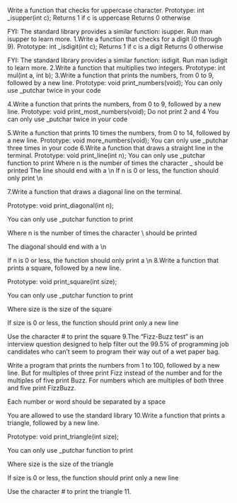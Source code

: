 Write a function that checks for uppercase character.
Prototype: int _isupper(int c);
Returns 1 if c is uppercase
Returns 0 otherwise

FYI: The standard library provides a similar function: isupper. Run man isupper to learn more.
1.Write a function that checks for a digit (0 through 9).
Prototype: int _isdigit(int c);
Returns 1 if c is a digit
Returns 0 otherwise

FYI: The standard library provides a similar function: isdigit. Run man isdigit to learn more.
2.Write a function that multiplies two integers.
Prototype: int mul(int a, int b);
3.Write a function that prints the numbers, from 0 to 9, followed by a new line.
Prototype: void print_numbers(void);
You can only use _putchar twice in your code

4.Write a function that prints the numbers, from 0 to 9, followed by a new line.
Prototype: void print_most_numbers(void);
Do not print 2 and 4
You can only use _putchar twice in your code

5.Write a function that prints 10 times the numbers, from 0 to 14, followed by a new line.
Prototype: void more_numbers(void);
You can only use _putchar three times in your code
6.Write a function that draws a straight line in the terminal.
Prototype: void print_line(int n);
You can only use _putchar function to print
Where n is the number of times the character _ should be printed
The line should end with a \n
If n is 0 or less, the function should only print \n

7.Write a function that draws a diagonal line on the terminal.



Prototype: void print_diagonal(int n);

You can only use _putchar function to print

Where n is the number of times the character \ should be printed

The diagonal should end with a \n

If n is 0 or less, the function should only print a \n
8.Write a function that prints a square, followed by a new line.



Prototype: void print_square(int size);

You can only use _putchar function to print

Where size is the size of the square

If size is 0 or less, the function should print only a new line

Use the character # to print the square
9.The “Fizz-Buzz test” is an interview question designed to help filter out the 99.5% of programming job candidates who can’t seem to program their way out of a wet paper bag.



Write a program that prints the numbers from 1 to 100, followed by a new line. But for multiples of three print Fizz instead of the number and for the multiples of five print Buzz. For numbers which are multiples of both three and five print FizzBuzz.



Each number or word should be separated by a space

You are allowed to use the standard library
10.Write a function that prints a triangle, followed by a new line.



Prototype: void print_triangle(int size);

You can only use _putchar function to print

Where size is the size of the triangle

If size is 0 or less, the function should print only a new line

Use the character # to print the triangle
11.
